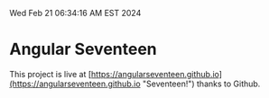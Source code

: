 Wed Feb 21 06:34:16 AM EST 2024

# Angular Seventeen


This project is live at [https://angularseventeen.github.io](https://angularseventeen.github.io "Seventeen!") thanks to Github.

```bash
